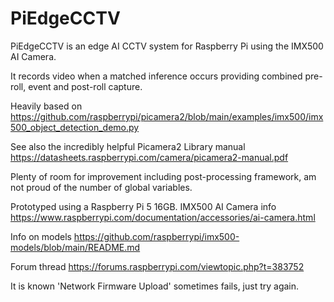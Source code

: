 # PiEdgeCCTV
PiEdgeCCTV is an edge AI CCTV system for Raspberry Pi using the IMX500 AI Camera.

It records video when a matched inference occurs providing combined pre-roll, event and post-roll capture.

Heavily based on https://github.com/raspberrypi/picamera2/blob/main/examples/imx500/imx500_object_detection_demo.py

See also the incredibly helpful Picamera2 Library manual https://datasheets.raspberrypi.com/camera/picamera2-manual.pdf

Plenty of room for improvement including post-processing framework, am not proud of the number of global variables.

Prototyped using a Raspberry Pi 5 16GB. IMX500 AI Camera info https://www.raspberrypi.com/documentation/accessories/ai-camera.html

Info on models https://github.com/raspberrypi/imx500-models/blob/main/README.md

Forum thread https://forums.raspberrypi.com/viewtopic.php?t=383752

It is known 'Network Firmware Upload' sometimes fails, just try again.
